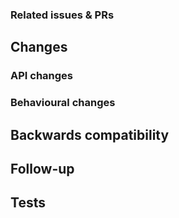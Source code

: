 <!-- Summarize your PR here. Keep it short and simple. -->
<!-- Explain existing problems or why this pull request is necessary -->

### Related issues & PRs
<!--
* Fixes #1
* Related to #2
-->

## Changes
### API changes
<!-- Any additions to the API that should be documented in release notes? -->
<!-- If not, you can delete this section -->

### Behavioural changes
<!-- Any change in how the server behaves, or its performance? -->
<!-- If not, you can delete this section -->

## Backwards compatibility
<!-- Any possible backwards incompatible changes? How are they solved, or how can they be solved? -->
<!-- If not, you can delete this section -->

## Follow-up
<!-- Suggest any actions to be done before/after merging this pull request -->
<!-- For example, future changes that this PR lays the groundwork for -->

## Tests
<!--
If this PR affects gameplay or user experience in some way, it must be manually tested.
Include any screenshots or videos of manual testing here.
Any test plugin code should also be pasted here if it can't be adapted to a PHPUnit test.
-->
